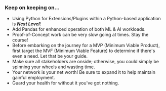 ### Keep on keeping on...

+ Using Python for Extensions/Plugins within a Python-based application is ***Next Level***!
+ Add Pandas for enhanced operation of both ML & AI workloads.
+ Proof-of-Concept work can be very slow going at times.  Stay the course!
+ Before embarking on the journey for a MVP (Minimum Viable Product), first target the MVF (Minimum Viable Feature) to determine if there's even a need.  Let that be your guide.
+ Make sure all stakeholders are onside; otherwise, you could simply be spinning your wheels and wasting time.
+ Your network is your net worth!  Be sure to expand it to help maintain gainful employment.
+ Guard your health for without it you've got nothing.

<!--
**cazamedia/cazamedia** is a ✨ _special_ ✨ repository because its `README.md` (this file) appears on your GitHub profile.

Here are some ideas to get you started:

- 🔭 I’m currently working on ...
- 🌱 I’m currently learning ...
- 👯 I’m looking to collaborate on ...
- 🤔 I’m looking for help with ...
- 💬 Ask me about ...
- 📫 How to reach me: ...
- 😄 Pronouns: ...
- ⚡ Fun fact: ...
-->
